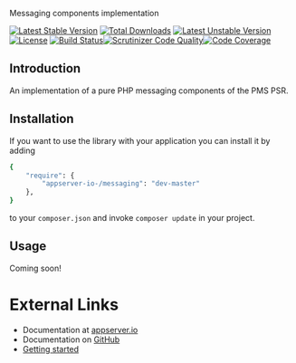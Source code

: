 Messaging components implementation

[![Latest Stable Version](https://poser.pugx.org/appserver-io-/messaging/v/stable.png)](https://packagist.org/packages/appserver-io-/messaging) [![Total Downloads](https://poser.pugx.org/appserver-io-/messaging/downloads.png)](https://packagist.org/packages/appserver-io-/messaging) [![Latest Unstable Version](https://poser.pugx.org/appserver-io-/messaging/v/unstable.png)](https://packagist.org/packages/appserver-io-/messaging) [![License](https://poser.pugx.org/appserver-io-/messaging/license.png)](https://packagist.org/packages/appserver-io-/messaging) [![Build Status](https://travis-ci.org/appserver-io-/messaging.png)](https://travis-ci.org/appserver-io-/messaging)[![Scrutinizer Code Quality](https://scrutinizer-ci.com/g/appserver-io-/messaging/badges/quality-score.png?b=master)](https://scrutinizer-ci.com/g/appserver-io-/messaging/?branch=master)[![Code Coverage](https://scrutinizer-ci.com/g/appserver-io-/messaging/badges/coverage.png?b=master)](https://scrutinizer-ci.com/g/appserver-io-/messaging/?branch=master)

## Introduction

An implementation of a pure PHP messaging components of the PMS PSR.

## Installation

If you want to use the library with your application you can install it by adding

```sh
{
    "require": {
        "appserver-io-/messaging": "dev-master"
    },
}
```

to your ```composer.json``` and invoke ```composer update``` in your project.

## Usage

Coming soon!

# External Links

* Documentation at [appserver.io](http://docs.appserver.io)
* Documentation on [GitHub](https://github.com/techdivision/TechDivision_AppserverDocumentation)
* [Getting started](https://github.com/techdivision/TechDivision_AppserverDocumentation/tree/master/docs/getting-started)